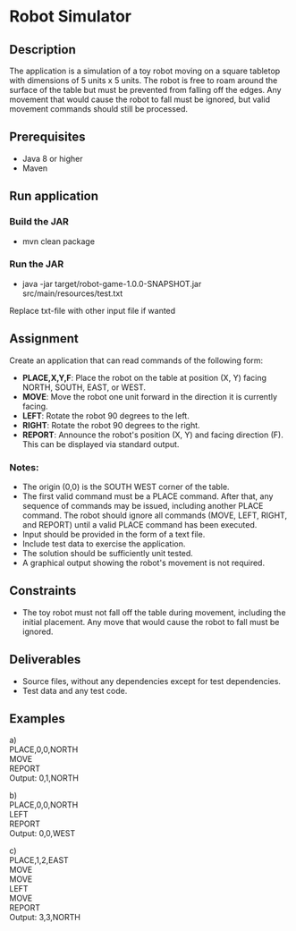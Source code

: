# Robot Simulator

## Description

The application is a simulation of a toy robot moving on a square tabletop with dimensions of 5 units x 5 units. The robot is free to roam around the surface of the table but must be prevented from falling off the edges. Any movement that would cause the robot to fall must be ignored, but valid movement commands should still be processed.

## Prerequisites

- Java 8 or higher
- Maven

## Run application

### Build the JAR
- mvn clean package

###  Run the JAR
- java -jar target/robot-game-1.0.0-SNAPSHOT.jar src/main/resources/test.txt

Replace txt-file with other input file if wanted

## Assignment

Create an application that can read commands of the following form:

- **PLACE,X,Y,F**: Place the robot on the table at position (X, Y) facing NORTH, SOUTH, EAST, or WEST.
- **MOVE**: Move the robot one unit forward in the direction it is currently facing.
- **LEFT**: Rotate the robot 90 degrees to the left.
- **RIGHT**: Rotate the robot 90 degrees to the right.
- **REPORT**: Announce the robot's position (X, Y) and facing direction (F). This can be displayed via standard output.

### Notes:
- The origin (0,0) is the SOUTH WEST corner of the table.
- The first valid command must be a PLACE command. After that, any sequence of commands may be issued, including another PLACE command. The robot should ignore all commands (MOVE, LEFT, RIGHT, and REPORT) until a valid PLACE command has been executed.
- Input should be provided in the form of a text file.
- Include test data to exercise the application.
- The solution should be sufficiently unit tested.
- A graphical output showing the robot's movement is not required.

## Constraints

- The toy robot must not fall off the table during movement, including the initial placement. Any move that would cause the robot to fall must be ignored.

## Deliverables

- Source files, without any dependencies except for test dependencies.
- Test data and any test code.

## Examples

a)  
PLACE,0,0,NORTH  
MOVE  
REPORT  
Output: 0,1,NORTH

b)  
PLACE,0,0,NORTH  
LEFT  
REPORT  
Output: 0,0,WEST

c)  
PLACE,1,2,EAST  
MOVE  
MOVE  
LEFT  
MOVE  
REPORT  
Output: 3,3,NORTH  